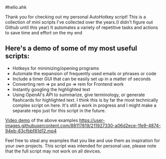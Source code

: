 


#hello.ahk

Thank you for checking out my personal AutoHotkey script! This is a collection of mini scripts I've collected over the years.(I didn't figure out Github until this year) It automates a variety of repetitive tasks and actions to save time and effort on the my end

## Here's a demo of some of my most useful scripts:
- Hotkeys for minimizing/opening programs
- Automate the expansion of frequently used emails or phrases or code
- Include a timer GUI that can be easily set up in a matter of seconds
- Converting rem => px and px => rem for Frontend work
- Instantly googling the highlighted text
- Using OpenAI's API to summarize, give terminology, or generate flashcards for highlighted text. I think this is by far the most technically complex script on here. It's still a work in progress and I might make a separate repo just for this script in the future.

[Video demo](https://user-images.githubusercontent.com/88117819/211927330-a06d2ece-1fe9-4874-94eb-83cfbbf81d12.mp4) of the above examples
https://user-images.githubusercontent.com/88117819/211927330-a06d2ece-1fe9-4874-94eb-83cfbbf81d12.mp4

Feel free to steal any examples that you like and use them as inspiration for your own projects. This script was intended for personal use, please note that the full script may not work on all devices.
